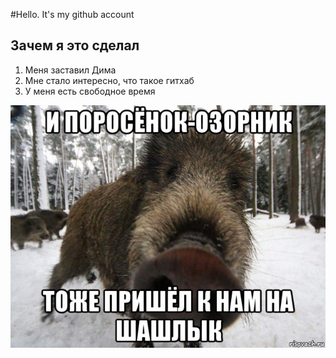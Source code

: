 #Hello. It's my github account
 ## Зачем я это сделал
 1. Меня заставил Дима
 2. Мне стало интересно, что такое гитхаб
 3. У меня есть свободное время

 ![](kaban_247724522_orig_.jpg)

